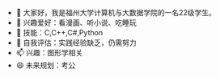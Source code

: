 - 👋 大家好，我是福州大学计算机与大数据学院的一名22级学生。
- 👀 兴趣爱好：看漫画、听小说、吃睡玩
- 🌱 技能：C,C++,C#,Python
- 💞️ 自我评估：实践经验缺乏，仍需努力
- 📫 兴趣：图形学相关
- 😄 未来规划：考公

<!---
SummerDayWins/SummerDayWins is a ✨ special ✨ repository because its `README.md` (this file) appears on your GitHub profile.
You can click the Preview link to take a look at your changes.
--->
